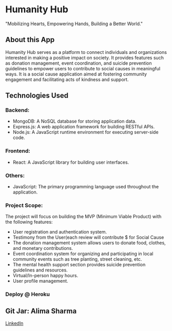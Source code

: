 # Humanity Hub
"Mobilizing Hearts, Empowering Hands, Building a Better World."


## About this App

Humanity Hub serves as a platform to connect individuals and organizations interested in making a positive impact on society. It provides features such as donation management, event coordination, and suicide prevention guidelines to empower users to contribute to social causes in meaningful ways. It is a social cause application aimed at fostering community engagement and facilitating acts of kindness and support.

## Technologies Used

### Backend:
- MongoDB: A NoSQL database for storing application data.
- Express.js: A web application framework for building RESTful APIs.
- Node.js: A JavaScript runtime environment for executing server-side code.

### Frontend:
- React: A JavaScript library for building user interfaces.

### Others:
- JavaScript: The primary programming language used throughout the application.

### Project Scope:

The project will focus on building the MVP (Minimum Viable Product) with the following features:

- User registration and authentication system.
- Testimony from the User(each review will contribute $ for Social Cause
- The donation management system allows users to donate food, clothes, and monetary contributions.
- Event coordination system for organizing and participating in local community events such as tree planting, street cleaning, etc.
- The mental health support section provides suicide prevention guidelines and resources.
- Virtual/In-person happy hours.
- User profile management.

### Deploy @ Heroku

## Git Jar: Alima Sharma
[LinkedIn](https://www.linkedin.com/in/alimasharma/)



